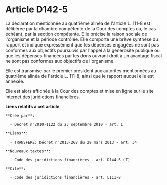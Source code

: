 # Article D142-5

La déclaration mentionnée au quatrième alinéa de l'article L. 111-8 est délibérée par la chambre compétente de la Cour des
comptes ou, le cas échéant, par la section compétente. Elle précise la raison sociale de l'organisme et la période contrôlée.
Elle comporte une brève synthèse du rapport et indique expressément que les dépenses engagées ne sont pas conformes aux
objectifs poursuivis par l'appel à la générosité publique ou que les dépenses financées par les dons ouvrant droit à un
avantage fiscal ne sont pas conformes aux objectifs de l'organisme. 

Elle est transmise par le premier président aux autorités mentionnées au quatrième alinéa de l'article L. 111-8, ainsi que le
rapport auquel elle est annexée. 

Elle est alors affichée à la Cour des comptes et mise en ligne sur le site internet des juridictions financières.

**Liens relatifs à cet article**

	**Créé par**:

	  - Décret n°2010-1122 du 23 septembre 2010 - art. 1

	**Liens**:

	  - TRANSFERE: Décret n°2013-268 du 29 mars 2013 - art. 34

	**Nouveaux textes**:

	  - Code des juridictions financières - art. D144-5 (T)

	**Cite**:

	  - Code des juridictions financières - art. L111-8
